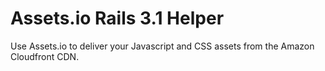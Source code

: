 # Assets.io Rails 3.1 Helper

Use Assets.io to deliver your Javascript and CSS assets from the Amazon Cloudfront CDN.

